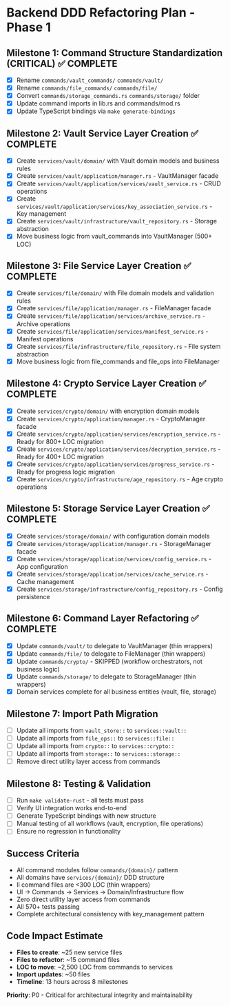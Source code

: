 # Backend DDD Refactoring Plan - Phase 1

## Milestone 1: Command Structure Standardization (CRITICAL) ✅ COMPLETE
- [x] Rename `commands/vault_commands/` `commands/vault/`
- [x] Rename `commands/file_commands/`  `commands/file/`
- [x] Convert `commands/storage_commands.rs`  `commands/storage/` folder
- [x] Update command imports in lib.rs and commands/mod.rs
- [x] Update TypeScript bindings via `make generate-bindings`

## Milestone 2: Vault Service Layer Creation ✅ COMPLETE
- [x] Create `services/vault/domain/` with Vault domain models and business rules
- [x] Create `services/vault/application/manager.rs` - VaultManager facade
- [x] Create `services/vault/application/services/vault_service.rs` - CRUD operations
- [x] Create `services/vault/application/services/key_association_service.rs` - Key management
- [x] Create `services/vault/infrastructure/vault_repository.rs` - Storage abstraction
- [x] Move business logic from vault_commands into VaultManager (500+ LOC)

## Milestone 3: File Service Layer Creation ✅ COMPLETE
- [x] Create `services/file/domain/` with File domain models and validation rules
- [x] Create `services/file/application/manager.rs` - FileManager facade
- [x] Create `services/file/application/services/archive_service.rs` - Archive operations
- [x] Create `services/file/application/services/manifest_service.rs` - Manifest operations
- [x] Create `services/file/infrastructure/file_repository.rs` - File system abstraction
- [x] Move business logic from file_commands and file_ops into FileManager

## Milestone 4: Crypto Service Layer Creation ✅ COMPLETE
- [x] Create `services/crypto/domain/` with encryption domain models
- [x] Create `services/crypto/application/manager.rs` - CryptoManager facade
- [x] Create `services/crypto/application/services/encryption_service.rs` - Ready for 800+ LOC migration
- [x] Create `services/crypto/application/services/decryption_service.rs` - Ready for 400+ LOC migration
- [x] Create `services/crypto/application/services/progress_service.rs` - Ready for progress logic migration
- [x] Create `services/crypto/infrastructure/age_repository.rs` - Age crypto operations

## Milestone 5: Storage Service Layer Creation ✅ COMPLETE
- [x] Create `services/storage/domain/` with configuration domain models
- [x] Create `services/storage/application/manager.rs` - StorageManager facade
- [x] Create `services/storage/application/services/config_service.rs` - App configuration
- [x] Create `services/storage/application/services/cache_service.rs` - Cache management
- [x] Create `services/storage/infrastructure/config_repository.rs` - Config persistence

## Milestone 6: Command Layer Refactoring ✅ COMPLETE
- [x] Update `commands/vault/` to delegate to VaultManager (thin wrappers)
- [x] Update `commands/file/` to delegate to FileManager (thin wrappers)
- [x] Update `commands/crypto/` - SKIPPED (workflow orchestrators, not business logic)
- [x] Update `commands/storage/` to delegate to StorageManager (thin wrappers)
- [x] Domain services complete for all business entities (vault, file, storage)

## Milestone 7: Import Path Migration
- [ ] Update all imports from `vault_store::` to `services::vault::`
- [ ] Update all imports from `file_ops::` to `services::file::`
- [ ] Update all imports from `crypto::` to `services::crypto::`
- [ ] Update all imports from `storage::` to `services::storage::`
- [ ] Remove direct utility layer access from commands

## Milestone 8: Testing & Validation
- [ ] Run `make validate-rust` - all tests must pass
- [ ] Verify UI integration works end-to-end
- [ ] Generate TypeScript bindings with new structure
- [ ] Manual testing of all workflows (vault, encryption, file operations)
- [ ] Ensure no regression in functionality

## Success Criteria
- All command modules follow `commands/{domain}/` pattern
- All domains have `services/{domain}/` DDD structure
- ll command files are <300 LOC (thin wrappers)
- UI -> Commands -> Services -> Domain/Infrastructure flow
- Zero direct utility layer access from commands
- All 570+ tests passing
- Complete architectural consistency with key_management pattern

## Code Impact Estimate
- **Files to create**: ~25 new service files
- **Files to refactor**: ~15 command files
- **LOC to move**: ~2,500 LOC from commands to services
- **Import updates**: ~50 files
- **Timeline**: 13 hours across 8 milestones

**Priority**: P0 - Critical for architectural integrity and maintainability